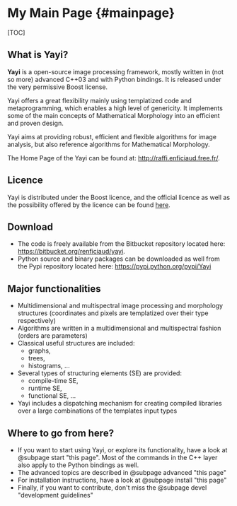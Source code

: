 My Main Page {#mainpage}
============

[TOC]

What is Yayi?
-------------

**Yayi** is a open-source image processing framework, mostly written in (not so more) advanced C++03 and with Python bindings. It is released under the very
permissive Boost license. 

Yayi offers a great flexibility mainly using templatized code and metaprogramming, which enables a high level of genericity. It implements some of the main concepts
of Mathematical Morphology into an efficient and proven design. 
    
Yayi aims at providing robust, efficient and flexible algorithms for image analysis, but also reference algorithms for Mathematical Morphology.
    
The Home Page of the Yayi can be found at: http://raffi.enficiaud.free.fr/.

 
Licence
-------

Yayi is distributed under the Boost licence, and the official licence as well as the possibility offered by the licence can be found 
[here](http://www.boost.org/users/license.html).

Download
--------

* The code is freely available from the Bitbucket repository located here: https://bitbucket.org/renficiaud/yayi. 
* Python source and binary packages can be downloaded as well from the Pypi repository located here: https://pypi.python.org/pypi/Yayi


Major functionalities
---------------------

- Multidimensional and multispectral image processing and morphology structures (coordinates and pixels are templatized over their type respectively)
- Algorithms are written in a multidimensional and multispectral fashion (orders are parameters)
- Classical useful structures are included: 
  - graphs, 
  - trees, 
  - histograms, ...
- Several types of structuring elements (SE) are provided: 
  - compile-time SE, 
  - runtime SE, 
  - functional SE, ...
- Yayi includes a dispatching mechanism for creating compiled libraries over a large combinations of the templates input types


Where to go from here?
----------------------

- If you want to start using Yayi, or explore its functionality, have a look at @subpage start "this page". 
  Most of the commands in the C++ layer also apply to the Python bindings as well. 
- The advanced topics are described in @subpage advanced "this page"
- For installation instructions, have a look at @subpage install "this page"
- Finally, if you want to contribute, don't miss the @subpage devel "development guidelines"


